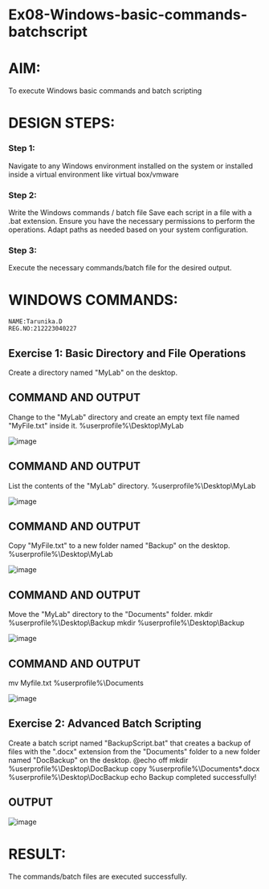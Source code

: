 # Ex08-Windows-basic-commands-batchscript

# AIM:
To execute Windows basic commands and batch scripting

# DESIGN STEPS:

### Step 1:

Navigate to any Windows environment installed on the system or installed inside a virtual environment like virtual box/vmware 

### Step 2:

Write the Windows commands / batch file
Save each script in a file with a .bat extension.
Ensure you have the necessary permissions to perform the operations.
Adapt paths as needed based on your system configuration.
### Step 3:

Execute the necessary commands/batch file for the desired output. 




# WINDOWS COMMANDS:
```
NAME:Tarunika.D
REG.NO:212223040227
```
## Exercise 1: Basic Directory and File Operations
Create a directory named "MyLab" on the desktop.


## COMMAND AND OUTPUT

Change to the "MyLab" directory and create an empty text file named "MyFile.txt" inside it.
%userprofile%\Desktop\MyLab

![image](https://github.com/mounika2005/Windows-basic-commands-batchscript/assets/145633112/20b91359-5d35-41c8-9d4c-1e3091469e46)




## COMMAND AND OUTPUT

List the contents of the "MyLab" directory.
%userprofile%\Desktop\MyLab

![image](https://github.com/mounika2005/Windows-basic-commands-batchscript/assets/145633112/f43c7942-b126-4c2b-b605-b214d28a10ab)

## COMMAND AND OUTPUT

Copy "MyFile.txt" to a new folder named "Backup" on the desktop.
%userprofile%\Desktop\MyLab


![image](https://github.com/mounika2005/Windows-basic-commands-batchscript/assets/145633112/6d31e34c-9c15-42ce-9b40-f319861080f5)


## COMMAND AND OUTPUT

Move the "MyLab" directory to the "Documents" folder.
mkdir %userprofile%\Desktop\Backup mkdir %userprofile%\Desktop\Backup


![image](https://github.com/mounika2005/Windows-basic-commands-batchscript/assets/145633112/eb15a0a0-c82d-4fa5-b8db-f6c7205d48de)


## COMMAND AND OUTPUT
mv Myfile.txt %userprofile%\Documents


![image](https://github.com/mounika2005/Windows-basic-commands-batchscript/assets/145633112/53d0d253-0f3d-4f0c-b580-991d52ce19e4)

## Exercise 2: Advanced Batch Scripting
Create a batch script named "BackupScript.bat" that creates a backup of files with the ".docx" extension from the "Documents" folder to a new folder named "DocBackup" on the desktop.
@echo off mkdir %userprofile%\Desktop\DocBackup copy %userprofile%\Documents*.docx %userprofile%\Desktop\DocBackup echo Backup completed successfully!
## OUTPUT

![image](https://github.com/mounika2005/Windows-basic-commands-batchscript/assets/145633112/94bfcc21-bdc4-4bbf-a67d-6bc5ad345d8b)


# RESULT:
The commands/batch files are executed successfully.

